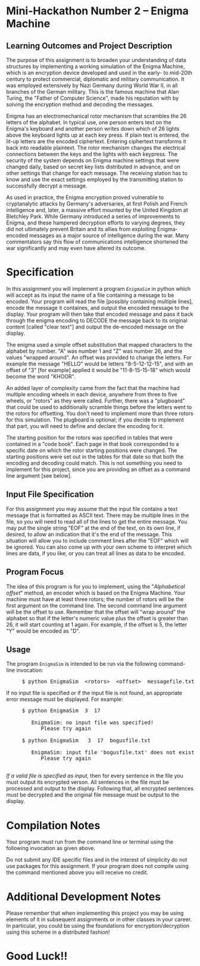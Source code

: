 # Mini-Hackathon Number 2 &ndash; Enigma Machine
## Learning Outcomes and Project Description

The purpose of this assignment is to broaden your understanding of data structures by implementing a working simulation of the Enigma Machine, which is an encryption device developed and used in the early- to mid-20th century to protect commercial, diplomatic and military communication.  It was employed extensively by Nazi Germany during World War II, in all branches of the German military.  This is the famous machine that Alan Turing, the "Father of Computer Science", made his reputation with by solving the encryption method and decoding the messages.

Enigma has an electromechanical rotor mechanism that scrambles the 26 letters of the alphabet.  In typical use, one person enters text on the Enigma's keyboard and another person writes down which of 26 lights above the keyboard lights up at each key press.  If plain text is entered, the lit-up letters are the encoded ciphertext.  Entering ciphertext transforms it back into readable plaintext.  The rotor mechanism changes the electrical connections between the keys and the lights with each keypress.  The security of the system depends on Enigma machine settings that were changed daily, based on secret key lists distributed in advance, and on other settings that change for each message.  The receiving station has to know and use the exact settings employed by the transmitting station to successfully decrypt a message.

As used in practice, the Enigma encryption proved vulnerable to cryptanalytic attacks by Germany's adversaries, at first Polish and French intelligence and, later, a massive effort mounted by the United Kingdom at Bletchley Park.  While Germany introduced a series of improvements to Enigma, and these hampered decryption efforts to varying degrees, they did not ultimately prevent Britain and its allies from exploiting Enigma-encoded messages as a major source of intelligence during the war.  Many commentators say this flow of communications intelligence shortened the war significantly and may even have altered its outcome.

# Specification

In this assignment you will implement a program <code>*EnigmaSim*</code> in python which will accept as its input the name of a file containing a message to be encoded.  Your program will read the file [possibly containing multiple lines], encode the message it containes, and output the encoded message to the display.  Your program will then take that encoded message and pass it back through the enigma encoding to DECODE the message back to its original content [called "clear text"] and output the de-encoded message on the display.

The enigma used a simple offset substitution that mapped characters to the alphabet by number.  "A" was number 1 and "Z" was number 26, and the values "wrapped around".  An offset was provided to change the letters.  For example the message "HELLO" would be letters "8-5-12-12-15", and with an offset of "3" [for example] applied it would be "11-8-15-15-18" which would become the word "KHOOR".

An added layer of complexity came from the fact that the machine had multiple encoding wheels in each device, anywhere from three to five wheels, or "rotors" as they were called.  Further, there was a "plugboard" that could be used to additionally scramble things before the letters went to the rotors for offsetting.  You don't need to implement more than three rotors for this simulation.  The plugboard is optional; if you decide to implement that part, you will need to define and declare the encoding for it.

The starting position for the rotors was specified in tables that were contained in a "code book".  Each page in that book corresponded to a specific date on which the rotor starting positions were changed.  The starting positions were set out in the tables for that date so that both the encoding and decoding could match.  This is not something you need to implement for this project, since you are providing an offset as a command line argument [see below].

## Input File Specification

For this assignment you may assume that the input file contains a text message that is formatted as ASCII text.  There may be multiple lines in the file, so you will need to read all of the lines to get the entire message.  You may put the single string "EOF" at the end of the text, on its own line, if desired, to allow an indication that it's the end of the message.  This situation will allow you to include comment lines after the "EOF" which will be ignored.  You can also come up with your own scheme to interpret which lines are data, if you like, or you can treat all lines as data to be encoded.

## Program Focus

The idea of this program is for you to implement, using the "*Alphabetical offset*" method, an encoder which is based on the Enigma Machine.  Your machine must have at least three rotors; the number of rotors will be the first argument on the command line.  The second command line argument will be the offset to use.  Remember that the offset will "wrap around" the alphabet so that if the letter's numeric value plus the offset is greater than 26, it will start counting at 1 again.  For example, if the offset is 5, the letter "Y" would be encoded as "D".

## Usage

The program <code>EnigmaSim</code> is intended to be run via the following command-line invocation:
<pre>
     $ python EnigmaSim  &lt;rotors&gt;  &lt;offset&gt;  messagefile.txt
</pre>

If no input file is specified or if the input file is not found, an appropriate error message must be displayed. For example:
<pre>
     $ python EnigmaSim  3  17
     
        EnigmaSim: no input file was specified!
           Please try again
           
     $ python EnigmaSim   3  17  bogusfile.txt
     
        EnigmaSim: input file 'bogusfile.txt' does not exist or cannot be opened.
           Please try again
           
</pre>

*If a valid file is specified as input*, then for every sentence in the file you must output its encrypted verson.  All sentences in the file must be processed and output to the display.  Following that, all encrypted sentences must be decrypted and the original file message must be output to the display.

# Compilation Notes

Your program must run from the command line or terminal using the following invocation as given above.

Do not submit any IDE specific files and in the interest of simplicity do not use packages for this assignment.  If your program does not compile using the command mentioned above you will receive no credit.

# Additional Development Notes

Please remember that when implementing this project you may be using elements of it in subsequent assignments or in other classes in your career.  In particular, you could be using the foundations for encryption/decryption using this scheme in a distributed fashion!

# Good Luck!!
